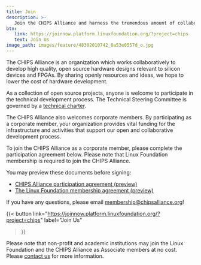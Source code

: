 ```yaml
---
title: Join
description: >-
   Join the CHIPS Alliance and harness the tremendous amount of collaborative energy in open source hardware development.
btn:
   link: https://joinnow.platform.linuxfoundation.org/?project=chips
   text: Join Us
image_path: images/feature/48302010742_0a53e0557d_o.jpg
---
```

The CHIPS Alliance is an organization which works collaboratively to develop high quality, open source hardware designs relevant to silicon devices and FPGAs.  By sharing openly resources and ideas, we hope to lower the cost of hardware development.

As a collection of open source projects, anyone is welcome to participate in the technical development process. The Technical Steering Committee is governed by a [technical charter](https://technical-charter.chipsalliance.org/).

The CHIPS Alliance also welcomes corporate members.  By participating as a corporate member, your organization provides vital funding for the infrastructure and activities that support our open and collaborative development process.

To join the CHIPS Alliance as a corporate member, please complete the participation agreement below.  Please note that Linux Foundation membership is required to join the CHIPS Alliance.

You may preview these documents before signing:

- [CHIPS Alliance participation agreement (preview)](https://cdn.platform.linuxfoundation.org/agreements/chips.pdf)
- [The Linux Foundation membership agreement (preview)](https://cdn.platform.linuxfoundation.org/agreements/tlf.pdf)

If you have any questions, please email membership@chipsalliance.org!

{{< button
link="https://joinnow.platform.linuxfoundation.org/?project=chips"
label="Join Us"
>}}

Please note that non-profit and academic institutions may join the Linux Foundation and the CHIPS Alliance as Associate members at no cost.  Please [contact us](/about/contact/) for more information.
